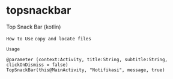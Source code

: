 # topsnackbar
Top Snack Bar (kotlin)


`How to Use`
 ``` copy and locate files ```
 
 `Usage`
 ``` 
 @parameter (context:Activity, title:String, subtitle:String, clickOnDismiss = false)
TopSnackBar(this@MainActivity, "Notifikasi", message, true) 

```

